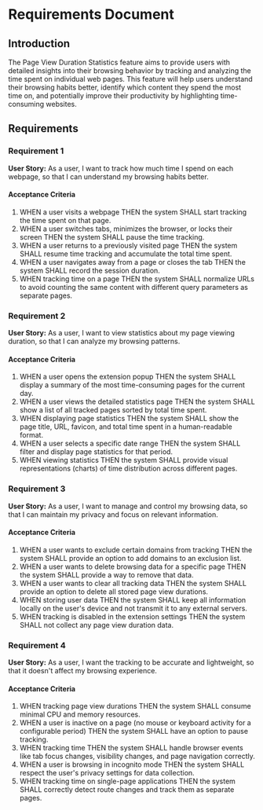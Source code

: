 # Requirements Document

## Introduction

The Page View Duration Statistics feature aims to provide users with detailed insights into their browsing behavior by tracking and analyzing the time spent on individual web pages. This feature will help users understand their browsing habits better, identify which content they spend the most time on, and potentially improve their productivity by highlighting time-consuming websites.

## Requirements

### Requirement 1

**User Story:** As a user, I want to track how much time I spend on each webpage, so that I can understand my browsing habits better.

#### Acceptance Criteria

1. WHEN a user visits a webpage THEN the system SHALL start tracking the time spent on that page.
2. WHEN a user switches tabs, minimizes the browser, or locks their screen THEN the system SHALL pause the time tracking.
3. WHEN a user returns to a previously visited page THEN the system SHALL resume time tracking and accumulate the total time spent.
4. WHEN a user navigates away from a page or closes the tab THEN the system SHALL record the session duration.
5. WHEN tracking time on a page THEN the system SHALL normalize URLs to avoid counting the same content with different query parameters as separate pages.

### Requirement 2

**User Story:** As a user, I want to view statistics about my page viewing duration, so that I can analyze my browsing patterns.

#### Acceptance Criteria

1. WHEN a user opens the extension popup THEN the system SHALL display a summary of the most time-consuming pages for the current day.
2. WHEN a user views the detailed statistics page THEN the system SHALL show a list of all tracked pages sorted by total time spent.
3. WHEN displaying page statistics THEN the system SHALL show the page title, URL, favicon, and total time spent in a human-readable format.
4. WHEN a user selects a specific date range THEN the system SHALL filter and display page statistics for that period.
5. WHEN viewing statistics THEN the system SHALL provide visual representations (charts) of time distribution across different pages.

### Requirement 3

**User Story:** As a user, I want to manage and control my browsing data, so that I can maintain my privacy and focus on relevant information.

#### Acceptance Criteria

1. WHEN a user wants to exclude certain domains from tracking THEN the system SHALL provide an option to add domains to an exclusion list.
2. WHEN a user wants to delete browsing data for a specific page THEN the system SHALL provide a way to remove that data.
3. WHEN a user wants to clear all tracking data THEN the system SHALL provide an option to delete all stored page view durations.
4. WHEN storing user data THEN the system SHALL keep all information locally on the user's device and not transmit it to any external servers.
5. WHEN tracking is disabled in the extension settings THEN the system SHALL not collect any page view duration data.

### Requirement 4

**User Story:** As a user, I want the tracking to be accurate and lightweight, so that it doesn't affect my browsing experience.

#### Acceptance Criteria

1. WHEN tracking page view durations THEN the system SHALL consume minimal CPU and memory resources.
2. WHEN a user is inactive on a page (no mouse or keyboard activity for a configurable period) THEN the system SHALL have an option to pause tracking.
3. WHEN tracking time THEN the system SHALL handle browser events like tab focus changes, visibility changes, and page navigation correctly.
4. WHEN a user is browsing in incognito mode THEN the system SHALL respect the user's privacy settings for data collection.
5. WHEN tracking time on single-page applications THEN the system SHALL correctly detect route changes and track them as separate pages.